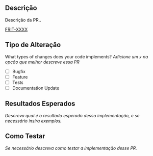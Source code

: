 ## Descrição

Descrição da PR..

[FRIT-XXXX](https://frit.atlassian.net/browse/FRIT-XXXX)

## Tipo de Alteração

What types of changes does your code implements?
_Adicione um `x` na opcão que melhor descreve essa PR_

- [ ] Bugfix
- [ ] Feature
- [ ] Tests
- [ ] Documentation Update

## Resultados Esperados

_Descreva qual é o resultado esperado dessa implementação, e se necessário insira exemplos._

## Como Testar

_Se necessário descreva como testar a implementação desse PR._
